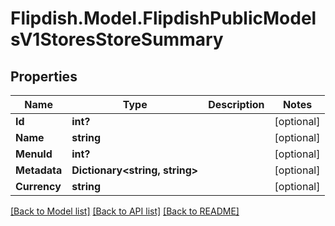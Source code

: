 # Flipdish.Model.FlipdishPublicModelsV1StoresStoreSummary
## Properties

Name | Type | Description | Notes
------------ | ------------- | ------------- | -------------
**Id** | **int?** |  | [optional] 
**Name** | **string** |  | [optional] 
**MenuId** | **int?** |  | [optional] 
**Metadata** | **Dictionary&lt;string, string&gt;** |  | [optional] 
**Currency** | **string** |  | [optional] 

[[Back to Model list]](../README.md#documentation-for-models) [[Back to API list]](../README.md#documentation-for-api-endpoints) [[Back to README]](../README.md)

